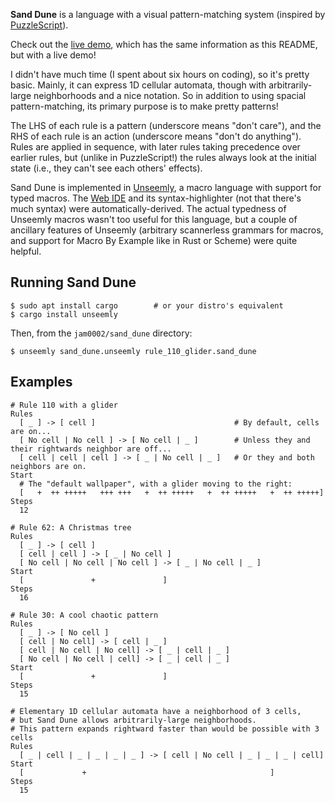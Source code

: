 **Sand Dune** is a language with a visual pattern-matching system (inspired by
[PuzzleScript](https://www.puzzlescript.net/Documentation/rules101.html)).

Check out the [live demo](https://paulstansifer.github.io/sand_dune/ide.html),
which has the same information as this README, but with a live demo!

I didn't have much time (I spent about six hours on coding), so it's pretty basic.
Mainly, it can express 1D cellular automata, though with arbitrarily-large
neighborhoods and a nice notation. So in addition to using spacial pattern-matching,
its primary purpose is to make pretty patterns!

The LHS of each rule is a pattern (underscore means "don't care"),
and the RHS of each rule is an action (underscore means "don't do anything").
Rules are applied in sequence, with later rules taking precedence over earlier
rules, but (unlike in PuzzleScript!) the rules always look at the initial state
(i.e., they can't see each others' effects).

Sand Dune is implemented in [Unseemly](https://github.com/paulstansifer/unseemly/), a macro language
with support for typed macros. The [Web IDE](https://paulstansifer.github.io/sand_dune/ide.html) and
its syntax-highlighter (not that there's much syntax) were automatically-derived.
The actual typedness of Unseemly macros wasn't too useful for this language, but a
couple of ancillary features of Unseemly (arbitrary scannerless grammars for macros,
and support for Macro By Example like in Rust or Scheme) were quite helpful.

## Running Sand Dune

```
$ sudo apt install cargo        # or your distro's equivalent
$ cargo install unseemly
```

Then, from the `jam0002/sand_dune` directory:
```
$ unseemly sand_dune.unseemly rule_110_glider.sand_dune
```

## Examples

```
# Rule 110 with a glider
Rules
  [ _ ] -> [ cell ]                               # By default, cells are on...
  [ No cell | No cell ] -> [ No cell | _ ]        # Unless they and their rightwards neighbor are off...
  [ cell | cell | cell ] -> [ _ | No cell | _ ]   # Or they and both neighbors are on.
Start
  # The "default wallpaper", with a glider moving to the right:
  [   +  ++ +++++   +++ +++   +  ++ +++++   +  ++ +++++   +  ++ +++++]
Steps
  12
```

```
# Rule 62: A Christmas tree
Rules
  [ _ ] -> [ cell ]
  [ cell | cell ] -> [ _ | No cell ]
  [ No cell | No cell | No cell ] -> [ _ | No cell | _ ]
Start
  [               +               ]
Steps
  16
```

```
# Rule 30: A cool chaotic pattern
Rules
  [ _ ] -> [ No cell ]
  [ cell | No cell] -> [ cell | _ ]
  [ cell | No cell | No cell] -> [ _ | cell | _ ]
  [ No cell | No cell | cell] -> [ _ | cell | _ ]
Start
  [               +               ]
Steps
  15
```

```
# Elementary 1D cellular automata have a neighborhood of 3 cells,
# but Sand Dune allows arbitrarily-large neighborhoods.
# This pattern expands rightward faster than would be possible with 3 cells
Rules
  [ _ | cell | _ | _ | _ | _ ] -> [ cell | No cell | _ | _ | _ | cell]
Start
  [             +                                         ]
Steps
  15
```